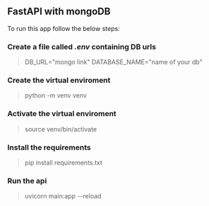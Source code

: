 
## FastAPI with mongoDB

To run this app follow the below steps:

### Create a file called *.env* containing DB urls
>DB_URL="mongo link"
>DATABASE_NAME="name of your db"

### Create the virtual enviroment <br>

> python -m venv venv <br>


### Activate the virtual enviroment <br>

> source venv/bin/activate <br>

### Install the requirements <br>

> pip install requirements.txt <br>
> 
### Run the api

> uvicorn main:app --reload